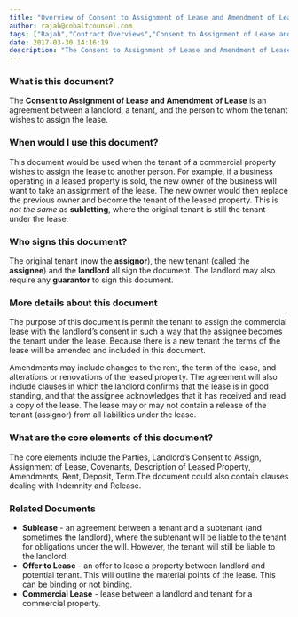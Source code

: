 ```yaml
---
title: "Overview of Consent to Assignment of Lease and Amendment of Lease"
author: rajah@cobaltcounsel.com
tags: ["Rajah","Contract Overviews","Consent to Assignment of Lease and Amendment of Lease"]
date: 2017-03-30 14:16:19
description: "The Consent to Assignment of Lease and Amendment of Lease is an agreement between a landlord, a tenant, and the person to whom the tenant  wishes to assign the lease."
---
```




 

### What is this document?
The **Consent to Assignment of Lease and Amendment of Lease** is an agreement between a landlord, a tenant, and the person to whom the tenant  wishes to assign the lease.

 

### When would I use this document?
This document would be used when the tenant of a commercial property wishes to assign the lease to another person. For example, if a business operating in a leased property is sold, the new owner of the business will want to take an assignment of the lease. The new owner would then replace the previous owner and become the tenant of the leased property. This is *not the same* as **subletting**, where the original tenant is still the tenant under the lease.

 

### Who signs this document?
The original tenant (now the **assignor**), the new tenant (called the **assignee**) and the **landlord** all sign the document. The landlord may also require any **guarantor** to sign this document.

 

### More details about this document
The purpose of this document is permit the tenant to assign the commercial lease with the landlord’s consent in such a way that the assignee becomes the tenant under the lease. Because there is a new tenant the terms of the lease will be amended and included in this document. 

Amendments may include changes to the rent, the term of the lease, and alterations or renovations of the leased property. The agreement will also include clauses in which the landlord confirms that the lease is in good standing, and that the assignee acknowledges that it has received and read a copy of the lease. The lease may or may not contain a release of the tenant (assignor) from all liabilities under the lease.

 

### What are the core elements of this document?
The core elements include the Parties, Landlord’s Consent to Assign, Assignment of Lease, Covenants, Description of Leased Property, Amendments, Rent, Deposit, Term.The document could also contain clauses dealing with Indemnity and Release.

 

### Related Documents
- **Sublease** - an agreement between a tenant and a subtenant (and sometimes the landlord), where the subtenant will be liable to the tenant for obligations under the will. However, the tenant will still be liable to the landlord.
- **Offer to Lease** - an offer to lease a property between landlord and potential tenant. This will outline the material points of the lease. This can be binding or not binding. 
- **Commercial Lease** - lease between a landlord and tenant for a commercial property.
